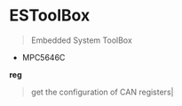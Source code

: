# ESToolBox
> Embedded System ToolBox

* MPC5646C

**reg**

> get the configuration of CAN registers|
